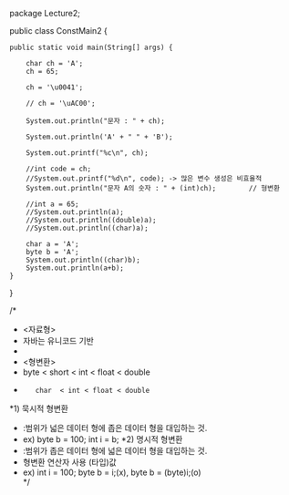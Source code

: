 package Lecture2;

public class ConstMain2 {

	public static void main(String[] args) {

		char ch = 'A';
		ch = 65;
		
		ch = '\u0041';
		
		// ch = '\uAC00';
		
		System.out.println("문자 : " + ch);
		
		System.out.println('A' + " " + 'B');
		
		System.out.printf("%c\n", ch);
		
		//int code = ch;
		//System.out.printf("%d\n", code); -> 많은 변수 생성은 비효율적
		System.out.println("문자 A의 숫자 : " + (int)ch);		// 형변환
		
		//int a = 65;
		//System.out.println(a);
		//System.out.println((double)a);
		//System.out.println((char)a);
		
		char a = 'A';
		byte b = 'A';
		System.out.println((char)b);
		System.out.println(a+b);
	}

}

/*
 * <자료형>
 * 자바는 유니코드 기반
 * 
 * <형변환>
 * byte < short < int < float < double
 *        char  < int < float < double
 *1) 묵시적 형변환
 *	 :범위가 넓은 데이터 형에 좁은 데이터 형을 대입하는 것.
 *	  ex) byte b = 100; int i = b;
 *2) 명시적 형변환
 *	 :범위가 좁은 데이터 형에 넓은 데이터 형을 대입하는 것.
 *	  형변환 연산자 사용 (타입)값
 *	  ex) int i = 100; byte b = i;(x), byte b = (byte)i;(o)         
 */
